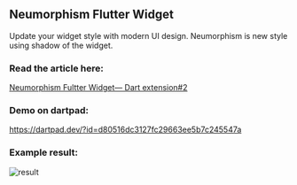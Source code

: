 ## Neumorphism Flutter Widget
Update your widget style with modern UI design. Neumorphism is new style using shadow of the widget. 

### Read the article here:
[Neumorphism Fultter Widget— Dart extension#2](https://medium.com/easyread/neumorphismwidget-dart-extension-2-3259e650e177)

### Demo on dartpad:
https://dartpad.dev/?id=d80516dc3127fc29663ee5b7c245547a

### Example result:

![result](https://miro.medium.com/v2/resize:fit:720/format:webp/1*jFg_NshrRA-uuZJ6e4xtyg.png)

